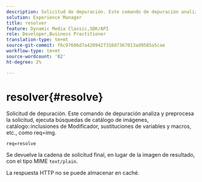 ```yaml
---
description: Solicitud de depuración. Este comando de depuración analiza y preprocesa la solicitud, ejecuta búsquedas de catálogo de imágenes, inclusiones de Modificador de catálogo, sustituciones de variables y macros, etc., como req=img.
solution: Experience Manager
title: resolver
feature: Dynamic Media Classic,SDK/API
role: Developer,Business Practitioner
translation-type: tm+mt
source-git-commit: f6c97606d7a4209427316d7367013ad9585a5cae
workflow-type: tm+mt
source-wordcount: '82'
ht-degree: 2%

---
```



# resolver{#resolve}

Solicitud de depuración. Este comando de depuración analiza y preprocesa la solicitud, ejecuta búsquedas de catálogo de imágenes, catálogo::inclusiones de Modificador, sustituciones de variables y macros, etc., como req=img.

`req=resolve`

Se devuelve la cadena de solicitud final, en lugar de la imagen de resultado, con el tipo MIME `text/plain`.

La respuesta HTTP no se puede almacenar en caché.
